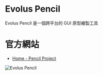 # Evolus Pencil

Evolus Pencil 是一個跨平台的 GUI 原型繪製工具

# 官方網站

* [Home - Pencil Project](http://pencil.evolus.vn/)


![Evolus Pencil](http://i.imgur.com/n7rebte.png)

